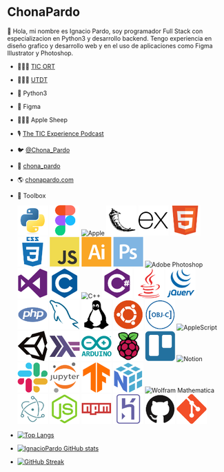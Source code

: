 # ChonaPardo

👋 Hola, mi nombre es Ignacio Pardo, soy programador Full Stack con especializacion en Python3 y desarrollo backend. Tengo experiencia en diseño grafico y desarrollo web y en el uso de aplicaciones como Figma Illustrator y Photoshop.

- 👨🏻‍🏫 [TIC ORT](https://github.com/TIC-ORT)
- 👨🏻‍🎓 [UTDT](https://www.utdt.edu/ver_contenido.php?id_contenido=19866&id_item_menu=31534)
- 🐍 Python3
- 🎨 Figma
- 🧑🏻‍💻 Apple Sheep
- 🎙 [The TIC Experience Podcast](https://anchor.fm/the-tic-experience-podcast)
- 🐦 [@Chona_Pardo](https://twitter.com/Chona_Pardo)
- 📸 [chona_pardo](https://www.instagram.com/chona_pardo/)
- 🌎 [chonapardo.com](https://chonapardo.com)

- 🧰 Toolbox

    
    <img src="https://github.com/devicons/devicon/blob/master/icons/python/python-original.svg" height="70px" alt="Python">
    <img src="https://github.com/devicons/devicon/blob/master/icons/figma/figma-original.svg" height="70px" alt="Figma">
    <img src="https://upload.wikimedia.org/wikipedia/commons/thumb/8/84/Apple_Computer_Logo_rainbow.svg/1028px-Apple_Computer_Logo_rainbow.svg.png" height="70px" alt="Apple">
    <img src="https://github.com/devicons/devicon/blob/master/icons/flask/flask-original.svg" height="70px" alt="Flask">
    <img src="https://github.com/devicons/devicon/blob/master/icons/express/express-original.svg" height="70px" alt="Express.js">
    <img src="https://github.com/devicons/devicon/blob/master/icons/html5/html5-original.svg" height="70px" alt="HTML5">
    <img src="https://github.com/devicons/devicon/blob/master/icons/css3/css3-plain-wordmark.svg" height="70px" alt="CSS3">
    <img src="https://github.com/devicons/devicon/blob/master/icons/javascript/javascript-original.svg" height="70px" alt="JavaScript">
    <img src="https://github.com/devicons/devicon/blob/master/icons/illustrator/illustrator-plain.svg" height="70px" alt="Adobe Illustrator">
    <img src="https://github.com/devicons/devicon/blob/master/icons/photoshop/photoshop-plain.svg" height="70px" alt="">
    <img src="https://www.sublimehq.com/images/sublime_text.png" height="75px" alt="Adobe Photoshop">
    <img src="https://github.com/devicons/devicon/blob/master/icons/visualstudio/visualstudio-plain.svg" height="70px" alt="Visual Studio">
    <img src="https://github.com/devicons/devicon/blob/master/icons/c/c-plain.svg" height="70px" alt="C">
    <img src="https://github.com/isocpp/logos/blob/master/cpp_logo.svg" height="70px" alt="C++">
    <img src="https://github.com/devicons/devicon/blob/master/icons/csharp/csharp-plain.svg" height="70px" alt="C#">
    <img src="https://github.com/devicons/devicon/blob/master/icons/java/java-plain.svg" height="70px" alt="Java">
    <img src="https://github.com/devicons/devicon/blob/master/icons/jquery/jquery-plain-wordmark.svg" height="70px" alt="JQuery">
    <img src="https://github.com/devicons/devicon/blob/master/icons/php/php-plain.svg" height="70px" alt="PHP">
    <img src="https://github.com/devicons/devicon/blob/master/icons/mysql/mysql-plain.svg" height="70px" alt=""MySQL>
    <img src="https://github.com/devicons/devicon/blob/master/icons/linux/linux-plain.svg" height="70px" alt="Linux">
    <img src="https://github.com/devicons/devicon/blob/master/icons/ubuntu/ubuntu-plain.svg" height="70px" alt="Ubuntu">
    <img src="https://github.com/devicons/devicon/blob/master/icons/objectivec/objectivec-plain.svg" height="70px" alt="Objective-C">
    <img src="https://github.com/idleberg/applescript-svg-icon/blob/master/src/applescript.svg" height="70px" alt="AppleScript">
    <img src="https://github.com/devicons/devicon/blob/master/icons/unity/unity-original.svg" height="70px" alt="Unity">
    <img src="https://github.com/devicons/devicon/blob/master/icons/haskell/haskell-original.svg" height="70px" alt="Haskell">
    <img src="https://github.com/devicons/devicon/blob/master/icons/arduino/arduino-original-wordmark.svg" height="70px" alt="Arduino">
    <img src="https://github.com/devicons/devicon/blob/master/icons/raspberrypi/raspberrypi-original.svg" height="70px" alt="Raspberry Pi">
    <img src="https://github.com/devicons/devicon/blob/master/icons/trello/trello-plain.svg" height="70px" alt="Trello">
    <img src="https://upload.wikimedia.org/wikipedia/commons/4/45/Notion_app_logo.png" height="70px" alt="Notion">
    <img src="https://github.com/devicons/devicon/blob/master/icons/slack/slack-original.svg" height="70px" alt="Slack">
    <img src="https://github.com/devicons/devicon/blob/master/icons/jupyter/jupyter-original-wordmark.svg" height="70px" alt="Jupyter">
    <img src="https://github.com/devicons/devicon/blob/master/icons/tensorflow/tensorflow-original.svg" height="70px" alt="Tensorflow">
    <img src="https://github.com/devicons/devicon/blob/master/icons/numpy/numpy-original.svg" height="70px" alt="Numpy">
    <img src="https://www.wolfram.com/common/framework/img/spikey.en.png" height="70px" alt="Wolfram Mathematica">
    <img src="https://github.com/devicons/devicon/blob/master/icons/electron/electron-original.svg" height="70px" alt="Electron.js">
    <img src="https://github.com/devicons/devicon/blob/master/icons/nodejs/nodejs-original.svg" height="70px" alt="Node.js">
    <img src="https://github.com/devicons/devicon/blob/master/icons/npm/npm-original-wordmark.svg" height="70px" alt="npm">
    <img src="https://github.com/devicons/devicon/blob/master/icons/heroku/heroku-original.svg" height="70px" alt="Heroku">
    <img src="https://github.com/devicons/devicon/blob/master/icons/github/github-original.svg" height="70px" alt="GitHub">
    <img src="https://github.com/devicons/devicon/blob/master/icons/git/git-original.svg" height="70px" alt="git">


- [![Top Langs](https://github-readme-stats.vercel.app/api/top-langs/?username=IgnacioPardo&theme=highcontrast&layout=compact&langs_count=6)](https://github.com/IgnacioPardo?tab=repositories)   
  
- [![IgnacioPardo GitHub stats](https://github-readme-stats.vercel.app/api?username=IgnacioPardo&hide=prs,issues,contribs&theme=highcontrast&count_private=true&show_icons=true&icon_color=ffff00)](https://github.com/anuraghazra/github-readme-stats)

- [![GitHub Streak](http://github-readme-streak-stats.herokuapp.com?user=IgnacioPardo&theme=highcontrast&date_format=M%20j%5B%2C%20Y%5D&ring=F4FF00&border=F4FF00&fire=F4FF00)](https://git.io/streak-stats)
    
